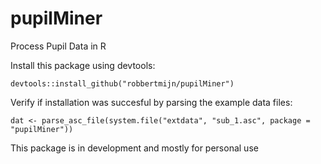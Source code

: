 # pupilMiner
Process Pupil Data in R

Install this package using devtools:

```
devtools::install_github("robbertmijn/pupilMiner")
```

Verify if installation was succesful by parsing the example data files:

```
dat <- parse_asc_file(system.file("extdata", "sub_1.asc", package = "pupilMiner"))
```

This package is in development and mostly for personal use
